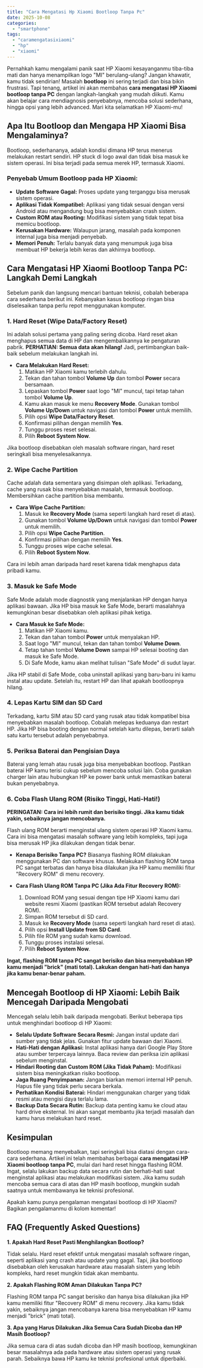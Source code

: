 ```yaml
---
title: "Cara Mengatasi Hp Xiaomi Bootloop Tanpa Pc"
date: 2025-10-08
categories: 
  - "smartphone"
tags: 
  - "caramengatasixiaomi"
  - "hp"
  - "xiaomi"
---
```


Pernahkah kamu mengalami panik saat HP Xiaomi kesayanganmu tiba-tiba mati dan hanya menampilkan logo "MI" berulang-ulang? Jangan khawatir, kamu tidak sendirian! Masalah **bootloop** ini sering terjadi dan bisa bikin frustrasi. Tapi tenang, artikel ini akan membahas **cara mengatasi HP Xiaomi bootloop tanpa PC** dengan langkah-langkah yang mudah diikuti. Kamu akan belajar cara mendiagnosis penyebabnya, mencoba solusi sederhana, hingga opsi yang lebih advanced. Mari kita selamatkan HP Xiaomi-mu!

## Apa Itu Bootloop dan Mengapa HP Xiaomi Bisa Mengalaminya?

Bootloop, sederhananya, adalah kondisi dimana HP terus menerus melakukan restart sendiri. HP stuck di logo awal dan tidak bisa masuk ke sistem operasi. Ini bisa terjadi pada semua merek HP, termasuk Xiaomi.

### Penyebab Umum Bootloop pada HP Xiaomi:

- **Update Software Gagal:** Proses update yang terganggu bisa merusak sistem operasi.
- **Aplikasi Tidak Kompatibel:** Aplikasi yang tidak sesuai dengan versi Android atau mengandung bug bisa menyebabkan crash sistem.
- **Custom ROM atau Rooting:** Modifikasi sistem yang tidak tepat bisa memicu bootloop.
- **Kerusakan Hardware:** Walaupun jarang, masalah pada komponen internal juga bisa menjadi penyebab.
- **Memori Penuh:** Terlalu banyak data yang menumpuk juga bisa membuat HP bekerja lebih keras dan akhirnya bootloop.

## Cara Mengatasi HP Xiaomi Bootloop Tanpa PC: Langkah Demi Langkah

Sebelum panik dan langsung mencari bantuan teknisi, cobalah beberapa cara sederhana berikut ini. Kebanyakan kasus bootloop ringan bisa diselesaikan tanpa perlu repot menggunakan komputer.

### 1\. Hard Reset (Wipe Data/Factory Reset)

Ini adalah solusi pertama yang paling sering dicoba. Hard reset akan menghapus semua data di HP dan mengembalikannya ke pengaturan pabrik. **PERHATIAN: Semua data akan hilang!** Jadi, pertimbangkan baik-baik sebelum melakukan langkah ini.

- **Cara Melakukan Hard Reset:**
    1. Matikan HP Xiaomi kamu terlebih dahulu.
    2. Tekan dan tahan tombol **Volume Up** dan tombol **Power** secara bersamaan.
    3. Lepaskan tombol **Power** saat logo "MI" muncul, tapi tetap tahan tombol **Volume Up**.
    4. Kamu akan masuk ke menu **Recovery Mode**. Gunakan tombol **Volume Up/Down** untuk navigasi dan tombol **Power** untuk memilih.
    5. Pilih opsi **Wipe Data/Factory Reset**.
    6. Konfirmasi pilihan dengan memilih **Yes**.
    7. Tunggu proses reset selesai.
    8. Pilih **Reboot System Now**.

Jika bootloop disebabkan oleh masalah software ringan, hard reset seringkali bisa menyelesaikannya.

### 2\. Wipe Cache Partition

Cache adalah data sementara yang disimpan oleh aplikasi. Terkadang, cache yang rusak bisa menyebabkan masalah, termasuk bootloop. Membersihkan cache partition bisa membantu.

- **Cara Wipe Cache Partition:**
    1. Masuk ke **Recovery Mode** (sama seperti langkah hard reset di atas).
    2. Gunakan tombol **Volume Up/Down** untuk navigasi dan tombol **Power** untuk memilih.
    3. Pilih opsi **Wipe Cache Partition**.
    4. Konfirmasi pilihan dengan memilih **Yes**.
    5. Tunggu proses wipe cache selesai.
    6. Pilih **Reboot System Now**.

Cara ini lebih aman daripada hard reset karena tidak menghapus data pribadi kamu.

### 3\. Masuk ke Safe Mode

Safe Mode adalah mode diagnostik yang menjalankan HP dengan hanya aplikasi bawaan. Jika HP bisa masuk ke Safe Mode, berarti masalahnya kemungkinan besar disebabkan oleh aplikasi pihak ketiga.

- **Cara Masuk ke Safe Mode:**
    1. Matikan HP Xiaomi kamu.
    2. Tekan dan tahan tombol **Power** untuk menyalakan HP.
    3. Saat logo "MI" muncul, tekan dan tahan tombol **Volume Down**.
    4. Tetap tahan tombol **Volume Down** sampai HP selesai booting dan masuk ke Safe Mode.
    5. Di Safe Mode, kamu akan melihat tulisan "Safe Mode" di sudut layar.

Jika HP stabil di Safe Mode, coba uninstall aplikasi yang baru-baru ini kamu instal atau update. Setelah itu, restart HP dan lihat apakah bootloopnya hilang.

### 4\. Lepas Kartu SIM dan SD Card

Terkadang, kartu SIM atau SD card yang rusak atau tidak kompatibel bisa menyebabkan masalah bootloop. Cobalah melepas keduanya dan restart HP. Jika HP bisa booting dengan normal setelah kartu dilepas, berarti salah satu kartu tersebut adalah penyebabnya.

### 5\. Periksa Baterai dan Pengisian Daya

Baterai yang lemah atau rusak juga bisa menyebabkan bootloop. Pastikan baterai HP kamu terisi cukup sebelum mencoba solusi lain. Coba gunakan charger lain atau hubungkan HP ke power bank untuk memastikan baterai bukan penyebabnya.

### 6\. Coba Flash Ulang ROM (Risiko Tinggi, Hati-Hati!)

**PERINGATAN: Cara ini lebih rumit dan berisiko tinggi. Jika kamu tidak yakin, sebaiknya jangan mencobanya.**

Flash ulang ROM berarti menginstal ulang sistem operasi HP Xiaomi kamu. Cara ini bisa mengatasi masalah software yang lebih kompleks, tapi juga bisa merusak HP jika dilakukan dengan tidak benar.

- **Kenapa Berisiko Tanpa PC?** Biasanya flashing ROM dilakukan menggunakan PC dan software khusus. Melakukan flashing ROM tanpa PC sangat terbatas dan hanya bisa dilakukan jika HP kamu memiliki fitur "Recovery ROM" di menu recovery.
    
- **Cara Flash Ulang ROM Tanpa PC (Jika Ada Fitur Recovery ROM):**
    
    1. Download ROM yang sesuai dengan tipe HP Xiaomi kamu dari website resmi Xiaomi (pastikan ROM tersebut adalah Recovery ROM).
    2. Simpan ROM tersebut di SD card.
    3. Masuk ke **Recovery Mode** (sama seperti langkah hard reset di atas).
    4. Pilih opsi **Install Update from SD Card**.
    5. Pilih file ROM yang sudah kamu download.
    6. Tunggu proses instalasi selesai.
    7. Pilih **Reboot System Now**.

**Ingat, flashing ROM tanpa PC sangat berisiko dan bisa menyebabkan HP kamu menjadi "brick" (mati total). Lakukan dengan hati-hati dan hanya jika kamu benar-benar paham.**

## Mencegah Bootloop di HP Xiaomi: Lebih Baik Mencegah Daripada Mengobati

Mencegah selalu lebih baik daripada mengobati. Berikut beberapa tips untuk menghindari bootloop di HP Xiaomi:

- **Selalu Update Software Secara Resmi:** Jangan instal update dari sumber yang tidak jelas. Gunakan fitur update bawaan dari Xiaomi.
- **Hati-Hati dengan Aplikasi:** Instal aplikasi hanya dari Google Play Store atau sumber terpercaya lainnya. Baca review dan periksa izin aplikasi sebelum menginstal.
- **Hindari Rooting dan Custom ROM (Jika Tidak Paham):** Modifikasi sistem bisa meningkatkan risiko bootloop.
- **Jaga Ruang Penyimpanan:** Jangan biarkan memori internal HP penuh. Hapus file yang tidak perlu secara berkala.
- **Perhatikan Kondisi Baterai:** Hindari menggunakan charger yang tidak resmi atau mengisi daya terlalu lama.
- **Backup Data Secara Rutin:** Backup data penting kamu ke cloud atau hard drive eksternal. Ini akan sangat membantu jika terjadi masalah dan kamu harus melakukan hard reset.

## Kesimpulan

Bootloop memang menyebalkan, tapi seringkali bisa diatasi dengan cara-cara sederhana. Artikel ini telah membahas berbagai **cara mengatasi HP Xiaomi bootloop tanpa PC**, mulai dari hard reset hingga flashing ROM. Ingat, selalu lakukan backup data secara rutin dan berhati-hati saat menginstal aplikasi atau melakukan modifikasi sistem. Jika kamu sudah mencoba semua cara di atas dan HP masih bootloop, mungkin sudah saatnya untuk membawanya ke teknisi profesional.

Apakah kamu punya pengalaman mengatasi bootloop di HP Xiaomi? Bagikan pengalamanmu di kolom komentar!

## FAQ (Frequently Asked Questions)

**1\. Apakah Hard Reset Pasti Menghilangkan Bootloop?**

Tidak selalu. Hard reset efektif untuk mengatasi masalah software ringan, seperti aplikasi yang crash atau update yang gagal. Tapi, jika bootloop disebabkan oleh kerusakan hardware atau masalah sistem yang lebih kompleks, hard reset mungkin tidak akan membantu.

**2\. Apakah Flashing ROM Aman Dilakukan Tanpa PC?**

Flashing ROM tanpa PC sangat berisiko dan hanya bisa dilakukan jika HP kamu memiliki fitur "Recovery ROM" di menu recovery. Jika kamu tidak yakin, sebaiknya jangan mencobanya karena bisa menyebabkan HP kamu menjadi "brick" (mati total).

**3\. Apa yang Harus Dilakukan Jika Semua Cara Sudah Dicoba dan HP Masih Bootloop?**

Jika semua cara di atas sudah dicoba dan HP masih bootloop, kemungkinan besar masalahnya ada pada hardware atau sistem operasi yang rusak parah. Sebaiknya bawa HP kamu ke teknisi profesional untuk diperbaiki.
